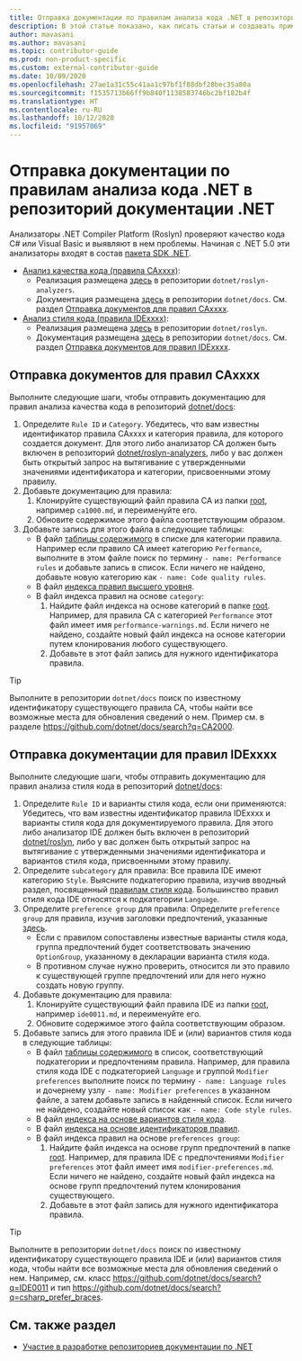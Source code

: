 ```yaml
---
title: Отправка документации по правилам анализа кода .NET в репозиторий документации .NET
description: В этой статье показано, как писать статьи и создавать примеры кода для правил анализа кода .NET в репозиториях документации по .NET.
author: mavasani
ms.author: mavasani
ms.topic: contributor-guide
ms.prod: non-product-specific
ms.custom: external-contributor-guide
ms.date: 10/09/2020
ms.openlocfilehash: 27ae1a31c55c41aa1c97bf1f88dbf28bec35a80a
ms.sourcegitcommit: f1535713b66ff9b840f1138583746bc2bf182b4f
ms.translationtype: HT
ms.contentlocale: ru-RU
ms.lasthandoff: 10/12/2020
ms.locfileid: "91957069"
---
```

# <a name="contribute-docs-for-net-code-analysis-rules-to-the-net-docs-repository"></a>Отправка документации по правилам анализа кода .NET в репозиторий документации .NET

Анализаторы .NET Compiler Platform (Roslyn) проверяют качество кода C# или Visual Basic и выявляют в нем проблемы. Начиная с .NET 5.0 эти анализаторы входят в состав [пакета SDK .NET](/dotnet/fundamentals/code-analysis/overview).

- [Анализ качества кода (правила CAxxxx)](/dotnet/fundamentals/code-analysis/overview#code-quality-analysis):
  - Реализация размещена [здесь](https://github.com/dotnet/roslyn-analyzers/tree/master/src/NetAnalyzers) в репозитории `dotnet/roslyn-analyzers`.
  - Документация размещена [здесь](https://github.com/dotnet/docs/blob/master/docs/fundamentals/code-analysis/quality-rules) в репозитории `dotnet/docs`. См. раздел [Отправка документов для правил CAxxxx](#contribute-docs-for-caxxxx-rules).
- [Анализ стиля кода (правила IDExxxx)](/dotnet/fundamentals/code-analysis/overview#code-style-analysis):
  - Реализация размещена [здесь](https://github.com/dotnet/roslyn/tree/master/src/Analyzers) в репозитории `dotnet/roslyn`.
  - Документация размещена [здесь](https://github.com/dotnet/docs/blob/master/docs/fundamentals/code-analysis/style-rules) в репозитории `dotnet/docs`. См. раздел [Отправка документов для правил IDExxxx](#contribute-docs-for-idexxxx-rules).

## <a name="contribute-docs-for-caxxxx-rules"></a>Отправка документов для правил CAxxxx

Выполните следующие шаги, чтобы отправить документацию для правил анализа качества кода в репозиторий [dotnet/docs](https://github.com/dotnet/docs):

1. Определите `Rule ID` и `Category`. Убедитесь, что вам известны идентификатор правила CAxxxx и категория правила, для которого создается документ. Для этого либо анализатор CA должен быть включен в репозиторий [dotnet/roslyn-analyzers](https://github.com/dotnet/roslyn-analyzers), либо у вас должен быть открытый запрос на вытягивание с утвержденными значениями идентификатора и категории, присвоенными этому правилу.
2. Добавьте документацию для правила:
   1. Клонируйте существующий файл правила CA из папки [root](https://github.com/dotnet/docs/blob/master/docs/fundamentals/code-analysis/quality-rules), например `ca1000.md`, и переименуйте его.
   2. Обновите содержимое этого файла соответствующим образом.
3. Добавьте запись для этого файла в следующие таблицы:
   - В файл [таблицы содержимого](https://github.com/dotnet/docs/blob/master/docs/fundamentals/toc.yml) в списке для категории правила. Например если правило CA имеет категорию `Performance`, выполните в этом файле поиск по термину `- name: Performance rules` и добавьте запись в список. Если ничего не найдено, добавьте новую категорию как `- name: Code quality rules`.
   - В файл [индекса правил высшего уровня](https://github.com/dotnet/docs/blob/master/docs/fundamentals/code-analysis/quality-rules/index.md).
   - В файл индекса правил на основе `category`:
     1. Найдите файл индекса на основе категорий в папке [root](https://github.com/dotnet/docs/blob/master/docs/fundamentals/code-analysis/quality-rules). Например, для правила CA с категорией `Performance` этот файл имеет имя `performance-warnings.md`. Если ничего не найдено, создайте новый файл индекса на основе категории путем клонирования любого существующего.
     2. Добавьте в этот файл запись для нужного идентификатора правила.

> [!TIP]
> Выполните в репозитории `dotnet/docs` поиск по известному идентификатору существующего правила CA, чтобы найти все возможные места для обновления сведений о нем. Пример см. в разделе <https://github.com/dotnet/docs/search?q=CA2000>.

## <a name="contribute-docs-for-idexxxx-rules"></a>Отправка документации для правил IDExxxx

Выполните следующие шаги, чтобы отправить документацию для правил анализа стиля кода в репозиторий [dotnet/docs](https://github.com/dotnet/docs):

1. Определите `Rule ID` и варианты стиля кода, если они применяются: Убедитесь, что вам известны идентификатор правила IDExxxx и варианты стиля кода для документируемого правила. Для этого либо анализатор IDE должен быть включен в репозиторий [dotnet/roslyn](https://github.com/dotnet/roslyn), либо у вас должен быть открытый запрос на вытягивание с утвержденными значениями идентификатора и вариантов стиля кода, присвоенными этому правилу.
2. Определите `subcategory` для правила: Все правила IDE имеют категорию `Style`. Выясните подкатегорию правила, изучив вводный раздел, посвященный [правилам стиля кода](/dotnet/fundamentals/code-analysis/style-rules/index). Большинство правил стиля кода IDE относятся к подкатегории `Language`.
3. Определите `preference group` для правила: Определите `preference group` для правила, изучив заголовки предпочтений, указанные [здесь](/dotnet/fundamentals/code-analysis/style-rules/language-rules#net-style-rules).
   - Если с правилом сопоставлены известные варианты стиля кода, группа предпочтений будет соответствовать значению `OptionGroup`, указанному в декларации варианта стиля кода.
   - В противном случае нужно проверить, относится ли это правило к существующей группе предпочтений или для него нужно создать новую группу.
4. Добавьте документацию для правила:
   1. Клонируйте существующий файл правила IDE из папки [root](https://github.com/dotnet/docs/blob/master/docs/fundamentals/code-analysis/style-rules), например `ide0011.md`, и переименуйте его.
   2. Обновите содержимое этого файла соответствующим образом.
5. Добавьте запись для этого правила IDE и (или) вариантов стиля кода в следующие таблицы:
   - В файл [таблицы содержимого](https://github.com/dotnet/docs/blob/master/docs/fundamentals/toc.yml) в список, соответствующий подкатегории и предпочтениям правила. Например, для правила стиля кода IDE с подкатегорией `Language` и группой `Modifier preferences` выполните поиск по термину `- name: Language rules` и дочернему узлу `- name: Modifier preferences` в указанном файле, а затем добавьте запись в найденный список. Если ничего не найдено, создайте новый список как `- name: Code style rules`.
   - В файл [индекса на основе вариантов стиля кода](https://github.com/dotnet/docs/blob/master/docs/fundamentals/code-analysis/style-rules/language-rules.md).
   - В файл [индекса на основе идентификаторов правил](https://github.com/dotnet/docs/blob/master/docs/fundamentals/code-analysis/style-rules/index.md).
   - В файл индекса правил на основе `preferences group`:
     1. Найдите файл индекса на основе групп предпочтений в папке [root](https://github.com/dotnet/docs/blob/master/docs/fundamentals/code-analysis/style-rules). Например, для правила IDE с предпочтениями `Modifier preferences` этот файл имеет имя `modifier-preferences.md`. Если ничего не найдено, создайте новый файл индекса на основе групп предпочтений путем клонирования существующего.
     2. Добавьте в этот файл запись для нужного идентификатора правила.

> [!TIP]
> Выполните в репозитории `dotnet/docs` поиск по известному идентификатору существующего правила IDE и (или) вариантов стиля кода, чтобы найти все возможные места для обновления сведений о нем. Например, см. класс <https://github.com/dotnet/docs/search?q=IDE0011> и тип <https://github.com/dotnet/docs/search?q=csharp_prefer_braces>.

## <a name="see-also"></a>См. также раздел

- [Участие в разработке репозиториев документации по .NET](dotnet-contribute.md)
